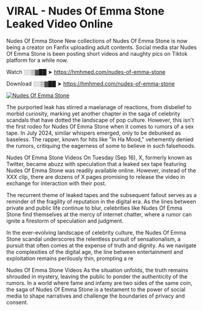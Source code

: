 # VIRAL - Nudes Of Emma Stone Leaked Video Online

Nudes Of Emma Stone New collections of Nudes Of Emma Stone is now being a creator on Fanfix uploading adult contents. Social media star Nudes Of Emma Stone is been posting short videos and naughty pics on Tiktok platform for a while now.

Watch ░░▒▓██ ➤ https://hmhmed.com/nudes-of-emma-stone

Download ░░▒▓██ ➤ https://hmhmed.com/nudes-of-emma-stone

[![Nudes Of Emma Stone](https://i.imgur.com/dJHk4Zq.gif)](https://hmhmed.com/nudes-of-emma-stone)

The purported leak has stirred a maelanage of reactions, from disbelief to morbid curiosity, marking yet another chapter in the saga of celebrity scandals that have dotted the landscape of pop culture. However, this isn't the first rodeo for Nudes Of Emma Stone when it comes to rumors of a sex tape. In July 2024, similar whispers emerged, only to be debunked as baseless. The rapper, known for hits like "In Ha Mood," vehemently denied the rumors, critiquing the eagerness of some to believe in such falsehoods.

Nudes Of Emma Stone Videos
On Tuesday (Sep 16), X, formerly known as Twitter, became abuzz with speculation that a leaked sex tape featuring Nudes Of Emma Stone was readily available online. However, instead of the XXX clip, there are dozens of X pages promising to release the video in exchange for interaction with their post.

The recurrent theme of leaked tapes and the subsequent fallout serves as a reminder of the fragility of reputation in the digital era. As the lines between private and public life continue to blur, celebrities like Nudes Of Emma Stone find themselves at the mercy of internet chatter, where a rumor can ignite a firestorm of speculation and judgment.

In the ever-evolving landscape of celebrity culture, the Nudes Of Emma Stone scandal underscores the relentless pursuit of sensationalism, a pursuit that often comes at the expense of truth and dignity. As we navigate the complexities of the digital age, the line between entertainment and exploitation remains perilously thin, prompting a re

Nudes Of Emma Stone Videos
As the situation unfolds, the truth remains shrouded in mystery, leaving the public to ponder the authenticity of the rumors. In a world where fame and infamy are two sides of the same coin, the saga of Nudes Of Emma Stone is a testament to the power of social media to shape narratives and challenge the boundaries of privacy and consent.